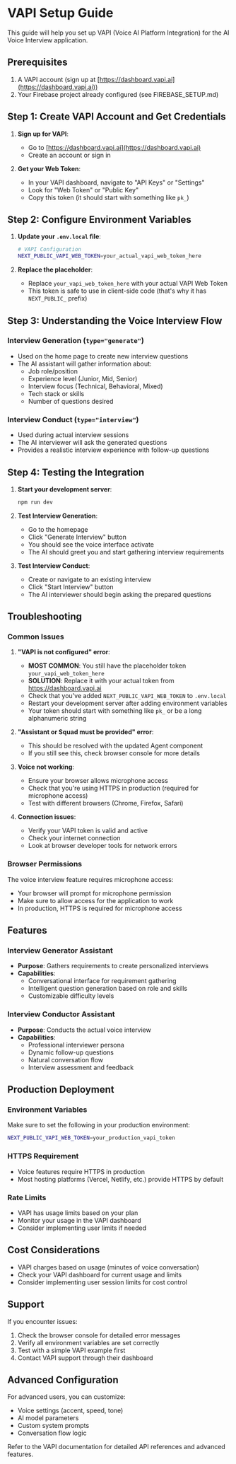 # VAPI Setup Guide

This guide will help you set up VAPI (Voice AI Platform Integration) for the AI Voice Interview application.

## Prerequisites

1. A VAPI account (sign up at [https://dashboard.vapi.ai](https://dashboard.vapi.ai))
2. Your Firebase project already configured (see FIREBASE_SETUP.md)

## Step 1: Create VAPI Account and Get Credentials

1. **Sign up for VAPI**:
   - Go to [https://dashboard.vapi.ai](https://dashboard.vapi.ai)
   - Create an account or sign in

2. **Get your Web Token**:
   - In your VAPI dashboard, navigate to "API Keys" or "Settings"
   - Look for "Web Token" or "Public Key"
   - Copy this token (it should start with something like `pk_`)

## Step 2: Configure Environment Variables

1. **Update your `.env.local` file**:
   ```bash
   # VAPI Configuration
   NEXT_PUBLIC_VAPI_WEB_TOKEN=your_actual_vapi_web_token_here
   ```

2. **Replace the placeholder**:
   - Replace `your_vapi_web_token_here` with your actual VAPI Web Token
   - This token is safe to use in client-side code (that's why it has `NEXT_PUBLIC_` prefix)

## Step 3: Understanding the Voice Interview Flow

### Interview Generation (`type="generate"`)
- Used on the home page to create new interview questions
- The AI assistant will gather information about:
  - Job role/position
  - Experience level (Junior, Mid, Senior)
  - Interview focus (Technical, Behavioral, Mixed)
  - Tech stack or skills
  - Number of questions desired

### Interview Conduct (`type="interview"`)
- Used during actual interview sessions
- The AI interviewer will ask the generated questions
- Provides a realistic interview experience with follow-up questions

## Step 4: Testing the Integration

1. **Start your development server**:
   ```bash
   npm run dev
   ```

2. **Test Interview Generation**:
   - Go to the homepage
   - Click "Generate Interview" button
   - You should see the voice interface activate
   - The AI should greet you and start gathering interview requirements

3. **Test Interview Conduct**:
   - Create or navigate to an existing interview
   - Click "Start Interview" button
   - The AI interviewer should begin asking the prepared questions

## Troubleshooting

### Common Issues

1. **"VAPI is not configured" error**:
   - **MOST COMMON**: You still have the placeholder token `your_vapi_web_token_here`
   - **SOLUTION**: Replace it with your actual token from https://dashboard.vapi.ai
   - Check that you've added `NEXT_PUBLIC_VAPI_WEB_TOKEN` to `.env.local`
   - Restart your development server after adding environment variables
   - Your token should start with something like `pk_` or be a long alphanumeric string

2. **"Assistant or Squad must be provided" error**:
   - This should be resolved with the updated Agent component
   - If you still see this, check browser console for more details

3. **Voice not working**:
   - Ensure your browser allows microphone access
   - Check that you're using HTTPS in production (required for microphone access)
   - Test with different browsers (Chrome, Firefox, Safari)

4. **Connection issues**:
   - Verify your VAPI token is valid and active
   - Check your internet connection
   - Look at browser developer tools for network errors

### Browser Permissions

The voice interview feature requires microphone access:
- Your browser will prompt for microphone permission
- Make sure to allow access for the application to work
- In production, HTTPS is required for microphone access

## Features

### Interview Generator Assistant
- **Purpose**: Gathers requirements to create personalized interviews
- **Capabilities**: 
  - Conversational interface for requirement gathering
  - Intelligent question generation based on role and skills
  - Customizable difficulty levels

### Interview Conductor Assistant
- **Purpose**: Conducts the actual voice interview
- **Capabilities**:
  - Professional interviewer persona
  - Dynamic follow-up questions
  - Natural conversation flow
  - Interview assessment and feedback

## Production Deployment

### Environment Variables
Make sure to set the following in your production environment:
```bash
NEXT_PUBLIC_VAPI_WEB_TOKEN=your_production_vapi_token
```

### HTTPS Requirement
- Voice features require HTTPS in production
- Most hosting platforms (Vercel, Netlify, etc.) provide HTTPS by default

### Rate Limits
- VAPI has usage limits based on your plan
- Monitor your usage in the VAPI dashboard
- Consider implementing user limits if needed

## Cost Considerations

- VAPI charges based on usage (minutes of voice conversation)
- Check your VAPI dashboard for current usage and limits
- Consider implementing user session limits for cost control

## Support

If you encounter issues:
1. Check the browser console for detailed error messages
2. Verify all environment variables are set correctly
3. Test with a simple VAPI example first
4. Contact VAPI support through their dashboard

## Advanced Configuration

For advanced users, you can customize:
- Voice settings (accent, speed, tone)
- AI model parameters
- Custom system prompts
- Conversation flow logic

Refer to the VAPI documentation for detailed API references and advanced features.